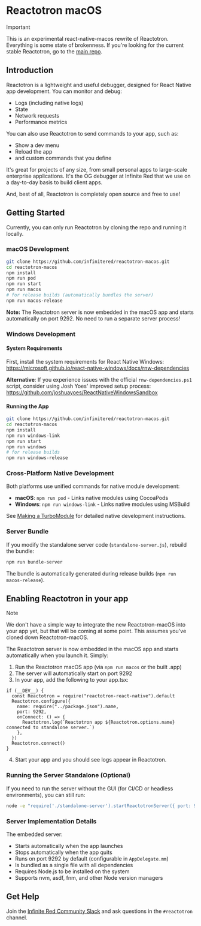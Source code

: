 # Reactotron macOS

> [!IMPORTANT]
> This is an experimental react-native-macos rewrite of Reactotron. Everything is some state of brokenness. If you're looking for the current stable Reactotron, go to the [main repo](https://github.com/infinitered/reactotron).

## Introduction

Reactotron is a lightweight and useful debugger, designed for React Native app development. You can monitor and debug:

- Logs (including native logs)
- State
- Network requests
- Performance metrics

You can also use Reactotron to send commands to your app, such as:

- Show a dev menu
- Reload the app
- and custom commands that you define

It's great for projects of any size, from small personal apps to large-scale enterprise applications. It's the OG debugger at Infinite Red that we use on a day-to-day basis to build client apps.

And, best of all, Reactotron is completely open source and free to use!

## Getting Started

Currently, you can only run Reactotron by cloning the repo and running it locally.

### macOS Development

```sh
git clone https://github.com/infinitered/reactotron-macos.git
cd reactotron-macos
npm install
npm run pod
npm run start
npm run macos
# for release builds (automatically bundles the server)
npm run macos-release
```

**Note:** The Reactotron server is now embedded in the macOS app and starts automatically on port 9292. No need to run a separate server process!

### Windows Development

#### System Requirements

First, install the system requirements for React Native Windows: https://microsoft.github.io/react-native-windows/docs/rnw-dependencies

**Alternative**: If you experience issues with the official `rnw-dependencies.ps1` script, consider using Josh Yoes' improved setup process: https://github.com/joshuayoes/ReactNativeWindowsSandbox

#### Running the App

```sh
git clone https://github.com/infinitered/reactotron-macos.git
cd reactotron-macos
npm install
npm run windows-link
npm run start
npm run windows
# for release builds
npm run windows-release
```

### Cross-Platform Native Development

Both platforms use unified commands for native module development:

- **macOS**: `npm run pod` - Links native modules using CocoaPods
- **Windows**: `npm run windows-link` - Links native modules using MSBuild

See [Making a TurboModule](./docs/Making-a-TurboModule.md) for detailed native development instructions.

### Server Bundle

If you modify the standalone server code (`standalone-server.js`), rebuild the bundle:

```sh
npm run bundle-server
```

The bundle is automatically generated during release builds (`npm run macos-release`).

## Enabling Reactotron in your app

> [!NOTE]
> We don't have a simple way to integrate the new Reactotron-macOS into your app yet, but that will be coming at some point. This assumes you've cloned down Reactotron-macOS.

The Reactotron server is now embedded in the macOS app and starts automatically when you launch it. Simply:

1. Run the Reactotron macOS app (via `npm run macos` or the built .app)
2. The server will automatically start on port 9292
3. In your app, add the following to your app.tsx:

```tsx
if (__DEV__) {
  const Reactotron = require("reactotron-react-native").default
  Reactotron.configure({
    name: require("../package.json").name,
    port: 9292,
    onConnect: () => {
      Reactotron.log(`Reactotron app ${Reactotron.options.name} connected to standalone server.`)
    },
  })
  Reactotron.connect()
}
```

4. Start your app and you should see logs appear in Reactotron.

### Running the Server Standalone (Optional)

If you need to run the server without the GUI (for CI/CD or headless environments), you can still run:

```sh
node -e "require('./standalone-server').startReactotronServer({ port: 9292 })"
```

### Server Implementation Details

The embedded server:

- Starts automatically when the app launches
- Stops automatically when the app quits
- Runs on port 9292 by default (configurable in `AppDelegate.mm`)
- Is bundled as a single file with all dependencies
- Requires Node.js to be installed on the system
- Supports nvm, asdf, fnm, and other Node version managers

## Get Help

Join the [Infinite Red Community Slack](https://community.infinite.red) and ask questions in the `#reactotron` channel.
